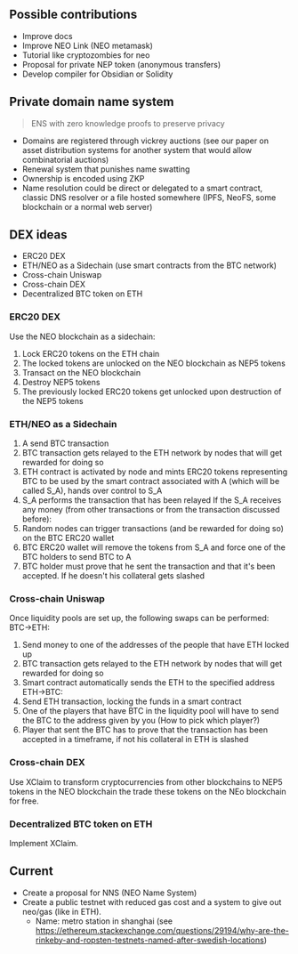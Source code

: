 ## Possible contributions
- Improve docs
- Improve NEO Link (NEO metamask)
- Tutorial like cryptozombies for neo
- Proposal for private NEP token (anonymous transfers)
- Develop compiler for Obsidian or Solidity

## Private domain name system
> ENS with zero knowledge proofs to preserve privacy
- Domains are registered through vickrey auctions (see our paper on asset distribution systems for another system that would allow combinatorial auctions)
- Renewal system that punishes name swatting
- Ownership is encoded using ZKP
- Name resolution could be direct or delegated to a smart contract, classic DNS resolver or a file hosted somewhere (IPFS, NeoFS, some blockchain or a normal web server)

## DEX ideas
- ERC20 DEX
- ETH/NEO as a Sidechain (use smart contracts from the BTC network)
- Cross-chain Uniswap
- Cross-chain DEX
- Decentralized BTC token on ETH


### ERC20 DEX
Use the NEO blockchain as a sidechain:
1. Lock ERC20 tokens on the ETH chain
2. The locked tokens are unlocked on the NEO blockchain as NEP5 tokens
3. Transact on the NEO blockchain
4. Destroy NEP5 tokens
5. The previously locked ERC20 tokens get unlocked upon destruction of the NEP5 tokens

### ETH/NEO as a Sidechain
1. A send BTC transaction
2. BTC transaction gets relayed to the ETH network by nodes that will get rewarded for doing so
3. ETH contract is activated by node and mints ERC20 tokens representing BTC to be used by the smart contract associated with A (which will be called S_A), hands over control to S_A
4. S_A performs the transaction that has been relayed
If the S_A receives any money (from other transactions or from the transaction discussed before):
1. Random nodes can trigger transactions (and be rewarded for doing so) on the BTC ERC20 wallet
2. BTC ERC20 wallet will remove the tokens from S_A and force one of the BTC holders to send BTC to A
3. BTC holder must prove that he sent the transaction and that it's been accepted. If he doesn't his collateral gets slashed

### Cross-chain Uniswap
Once liquidity pools are set up, the following swaps can be performed:
BTC->ETH:
1. Send money to one of the addresses of the people that have ETH locked up
2. BTC transaction gets relayed to the ETH network by nodes that will get rewarded for doing so
3. Smart contract automatically sends the ETH to the specified address
ETH->BTC:
1. Send ETH transaction, locking the funds in a smart contract
2. One of the players that have BTC in the liquidity pool will have to send the BTC to the address given by you (How to pick which player?)
3. Player that sent the BTC has to prove that the transaction has been accepted in a timeframe, if not his collateral in ETH is slashed

### Cross-chain DEX
Use XClaim to transform cryptocurrencies from other blockchains to NEP5 tokens in the NEO blockchain the trade these tokens on the NEo blockchain for free.

### Decentralized BTC token on ETH
Implement XClaim.



## Current
- Create a proposal for NNS (NEO Name System)
- Create a public testnet with reduced gas cost and a system to give out neo/gas (like in ETH).
  - Name: metro station in shanghai (see https://ethereum.stackexchange.com/questions/29194/why-are-the-rinkeby-and-ropsten-testnets-named-after-swedish-locations)

